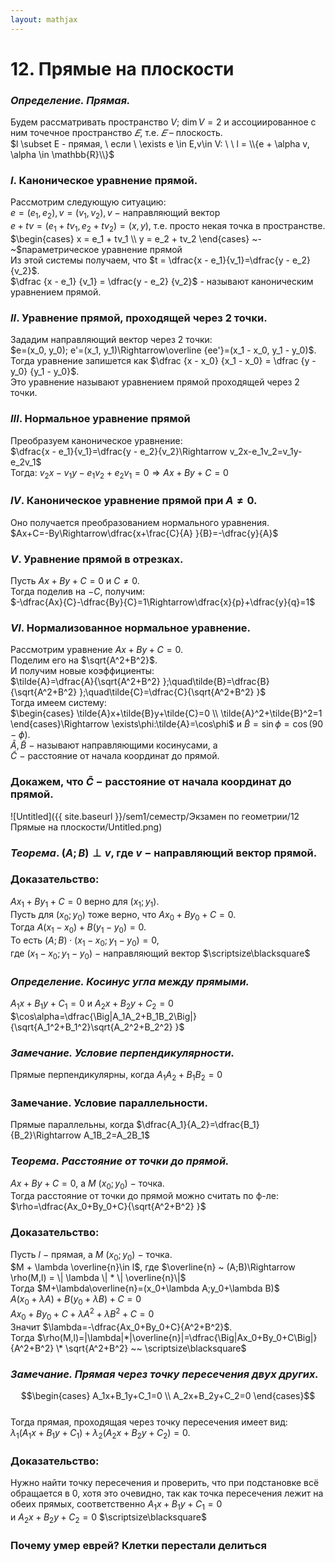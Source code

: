 ```yaml
---  
layout: mathjax  
---  
```

  
# 12. Прямые на плоскости  
  
### *Определение. Прямая.*  
Будем рассматривать пространство $V$; $\dim V = 2$ и ассоциированное с ним точечное пространство $𝐸$, т.е. $𝐸$ – плоскость.  
$l \subset E - прямая, \ если \ \exists e \in E,v\in V: \ \ l = \\{e + \alpha v, \alpha \in \mathbb{R}\\}$  
  
### $I.$ Каноническое уравнение прямой.  
Рассмотрим следующую ситуацию:  
$e = (e_1, e_2), v = (v_1, v_2), v~-$  направляющий вектор  
$e + tv = (e_1 + tv_1, e_2 + tv_2) = (x, y),$ т.е. просто некая точка в пространстве.  
$\begin{cases}  
x = e_1 + tv_1  
\\  
y = e_2 + tv_2  
\end{cases}  
~-~$параметрическое уравнение прямой  
Из этой системы получаем, что $t = \dfrac{x - e_1}{v_1}=\dfrac{y - e_2}{v_2}$.  
$\dfrac {x - e_1} {v_1} = \dfrac{y - e_2} {v_2}$ - называют каноническим уравнением прямой.  
  
### $II.$  Уравнение прямой, проходящей через 2 точки.  
Зададим направляющий вектор через 2 точки:  
$e=(x_0, y_0); e'=(x_1, y_1)\Rightarrow\overline {ee'}=(x_1 - x_0, y_1 - y_0)$.  
Тогда уравнение запишется как  $\dfrac {x - x_0} {x_1 - x_0} = \dfrac {y - y_0} {y_1 - y_0}$.  
Это уравнение называют уравнением прямой проходящей через 2 точки.  
  
### $III.$ Нормальное уравнение прямой  
Преобразуем каноническое уравнение:  
$\dfrac{x - e_1}{v_1}=\dfrac{y - e_2}{v_2}\Rightarrow v_2x-e_1v_2=v_1y-e_2v_1$  
Тогда: $v_2x-v_1y-e_1v_2+e_2v_1=0\Rightarrow Ax + By +C = 0$  
  
### $IV.$ Каноническое уравнение прямой при $A\ne0$.  
Оно получается преобразованием нормального уравнения.  
$Ax+C=-By\Rightarrow\dfrac{x+\frac{C}{A} }{B}=-\dfrac{y}{A}$  
  
### $V.$ Уравнение прямой в отрезках.  
Пусть $Ax+By+C=0$ и $C\ne0$.  
Тогда поделив на $-C$, получим:  
$-\dfrac{Ax}{C}-\dfrac{By}{C}=1\Rightarrow\dfrac{x}{p}+\dfrac{y}{q}=1$  
  
### $VI.$ Нормализованное нормальное уравнение.  
Рассмотрим уравнение $Ax+By+C=0$.  
Поделим его на $\sqrt{A^2+B^2}$.  
И получим новые коэффициенты:  
$\tilde{A}=\dfrac{A}{\sqrt{A^2+B^2} };\quad\tilde{B}=\dfrac{B}{\sqrt{A^2+B^2} };\quad\tilde{C}=\dfrac{C}{\sqrt{A^2+B^2} }$  
Тогда имеем систему:  
$\begin{cases}  
\tilde{A}x+\tilde{B}y+\tilde{C}=0  
\\  
\tilde{A}^2+\tilde{B}^2=1  
\end{cases}\Rightarrow \exists\phi:\tilde{A}=\cos\phi$ и $\tilde{B}=\sin\phi=\cos(90-\phi)$.  
$\tilde{A}, \tilde{B}~-~$называют направляющими косинусами, а  
$\tilde{C}~-~$расстояние от начала координат до прямой.  
  
### Докажем, что $\tilde{C}~-~$расстояние от начала координат до прямой.  
  
![Untitled]({{ site.baseurl }}/sem1/семестр/Экзамен по геометрии/12 Прямые на плоскости/Untitled.png)  
  
### *Теорема*. $(A;B)\perp v$, где $v~-~$направляющий вектор прямой.  
  
### Доказательство:  
$Ax_1+By_1+C=0$ верно для $(x_1;y_1)$.  
Пусть для $(x_0;y_0)$ тоже верно, что $Ax_0+By_0+C=0$.  
Тогда $A(x_1-x_0)+B(y_1-y_0)=0$.  
То есть $(A;B)\cdot(x_1-x_0;y_1-y_0)=0$,  
где $(x_1-x_0;y_1-y_0)~-~$направляющий вектор  $\scriptsize\blacksquare$  
  
### *Определение. Косинус угла между прямыми.*  
$A_1x+B_1y+C_1=0$ и $A_2x+B_2y+C_2=0$  
$\cos\alpha=\dfrac{\Big|A_1A_2+B_1B_2\Big|}{\sqrt{A_1^2+B_1^2}\sqrt{A_2^2+B_2^2} }$  
  
### *Замечание. Условие перпендикулярности.*  
Прямые перпендикулярны, когда $A_1A_2+B_1B_2=0$  
  
### Замечание. Условие параллельности.  
Прямые параллельны, когда $\dfrac{A_1}{A_2}=\dfrac{B_1}{B_2}\Rightarrow A_1B_2=A_2B_1$  
  
### *Теорема. Расстояние от точки до прямой.*  
$Ax+By+C=0$, а $M~(x_0;y_0)~-~$точка.  
Тогда расстояние от точки до прямой можно считать по ф-ле:  
$\rho=\dfrac{Ax_0+By_0+C}{\sqrt{A^2+B^2} }$  
  
### Доказательство:  
Пусть $l~-~$прямая, а $M~(x_0;y_0)~-~$точка.  
$M + \lambda \overline{n}\in l$, где $\overline{n} ~ (A;B)\Rightarrow \rho(M,l) = \| \lambda \| * \| \overline{n}\|$  
Тогда $M+\lambda\overline{n}=(x_0+\lambda A;y_0+\lambda B)$  
$A(x_0+\lambda A)+B(y_0+\lambda B)+C=0$  
$Ax_0+By_0+C+\lambda A^2+\lambda B^2+C=0$  
Значит $\lambda=-\dfrac{Ax_0+By_0+C}{A^2+B^2}$.  
Тогда $\rho(M,l)=|\lambda|*|\overline{n}|=\dfrac{\Big|Ax_0+By_0+C\Big|}{A^2+B^2} \* \sqrt{A^2+B^2} ~~ \scriptsize\blacksquare$  
  
### *Замечание. Прямая через точку пересечения двух других.*  
$$\begin{cases}  
A_1x+B_1y+C_1=0  
\\  
A_2x+B_2y+C_2=0  
\end{cases}$$  
Тогда прямая, проходящая через точку пересечения имеет вид:  
$\lambda_1(A_1x+B_1y+C_1)+\lambda_2(A_2x+B_2y+C_2)=0$.  
  
### Доказательство:  
Нужно найти точку пересечения и проверить, что при подстановке всё обращается в 0, хотя это очевидно, так как точка пересечения лежит на обеих прямых, соответственно $A_1x+B_1y+C_1=0$  
и $A_2x+B_2y+C_2=0$  $\scriptsize\blacksquare$  
  
### Почему умер еврей? Клетки перестали делиться  
